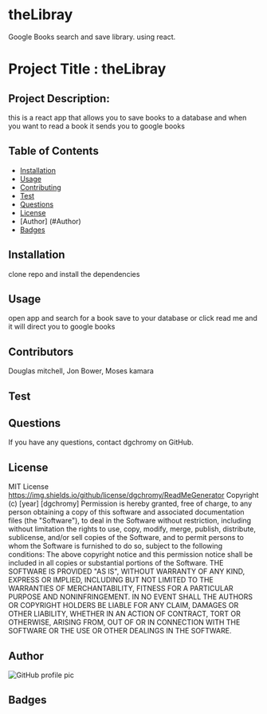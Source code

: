 # theLibray
Google Books search and save library. using react. 


# Project Title : theLibray
  ## Project Description:
  this is a react app that allows you to save books to a database and when you want to read a book it sends you to google books
  ## Table of Contents
  * [Installation](#installation)
  * [Usage](#usage)
  * [Contributing](#contributing)
  * [Test](#test)
  * [Questions](#questions)
  * [License](#license)
  * [Author] (#Author)
  * [Badges](#badges)
  ## Installation
  clone repo and install the dependencies 
  ## Usage
  open app and search for a book save to your database or click read me and it will direct you to google books
  ## Contributors
  Douglas mitchell, Jon Bower, Moses kamara 
  ## Test
  
  ## Questions
  If you have any questions, contact dgchromy on GitHub.
  ## License
  MIT License https://img.shields.io/github/license/dgchromy/ReadMeGenerator
  Copyright (c) [year] [dgchromy]
  Permission is hereby granted, free of charge, to any person obtaining a copy
  of this software and associated documentation files (the "Software"), to deal
  in the Software without restriction, including without limitation the rights
  to use, copy, modify, merge, publish, distribute, sublicense, and/or sell
  copies of the Software, and to permit persons to whom the Software is
  furnished to do so, subject to the following conditions:
  The above copyright notice and this permission notice shall be included in all
  copies or substantial portions of the Software.
  THE SOFTWARE IS PROVIDED "AS IS", WITHOUT WARRANTY OF ANY KIND, EXPRESS OR
  IMPLIED, INCLUDING BUT NOT LIMITED TO THE WARRANTIES OF MERCHANTABILITY,
  FITNESS FOR A PARTICULAR PURPOSE AND NONINFRINGEMENT. IN NO EVENT SHALL THE
  AUTHORS OR COPYRIGHT HOLDERS BE LIABLE FOR ANY CLAIM, DAMAGES OR OTHER
  LIABILITY, WHETHER IN AN ACTION OF CONTRACT, TORT OR OTHERWISE, ARISING FROM,
  OUT OF OR IN CONNECTION WITH THE SOFTWARE OR THE USE OR OTHER DEALINGS IN THE
  SOFTWARE.
  ## Author
  ![GitHub profile pic](https://avatars3.githubusercontent.com/u/65515339?v=4)
  ## Badges
 
  
